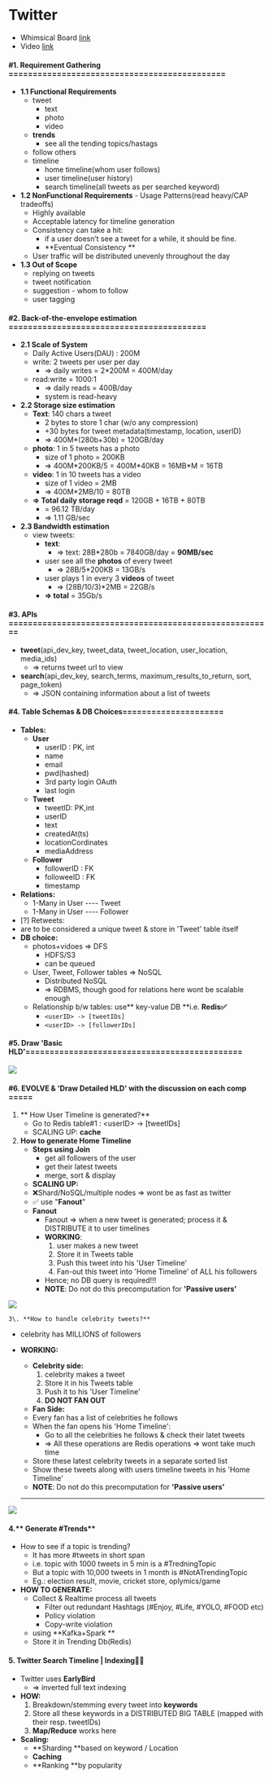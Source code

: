 # Twitter

* Whimsical Board [link](https://whimsical.com/twitter-63T4oateDAL6ZdsaJ5LdHT)
* Video [link](https://www.youtube.com/watch?v=wYk0xPP\_P\_8\&ab\_channel=TechDummiesNarendraL)

#### #1. Requirement Gathering =============================================

* **1.1 Functional Requirements**
  * tweet
    * text
    * photo
    * video
  * **trends**
    * see all the tending topics/hastags
  * follow others
  * timeline
    * home timeline(whom user follows)
    * user timeline(user history)
    * search timeline(all tweets as per searched keyword)
* **1.2 NonFunctional Requirements** - Usage Patterns(read heavy/CAP tradeoffs)
  * Highly available
  * Acceptable latency for timeline generation
  * Consistency can take a hit:
    * if a user doesn’t see a tweet for a while, it should be fine.
    * \*\*Eventual Consistency \*\*
  * User traffic will be distributed unevenly throughout the day
* **1.3 Out of Scope**
  * replying on tweets
  * tweet notification
  * suggestion - whom to follow
  * user tagging

#### #2. Back-of-the-envelope estimation =========================================

* **2.1 Scale of System**
  * Daily Active Users(DAU) : 200M
  * write: 2 tweets per user per day
    * \=> daily writes = 2\*200M = 400M/day
  * read:write = 1000:1
    * \=> daily reads = 400B/day
    * system is read-heavy
* **2.2 Storage size estimation**
  * **Text**: 140 chars a tweet
    * 2 bytes to store 1 char (w/o any compression)
    * \+30 bytes for tweet metadata(timestamp, location, userID)
    * \=> 400M\*(280b+30b) = 120GB/day
  * **photo**: 1 in 5 tweets has a photo
    * size of 1 photo = 200KB
    * \=> 400M\*200KB/5 = 400M\*40KB = 16MB\*M = 16TB
  * **video**: 1 in 10 tweets has a video
    * size of 1 video = 2MB
    * \=> 400M\*2MB/10 = 80TB
  * **=> Total daily storage reqd** = 120GB + 16TB + 80TB
    * \= 96.12 TB/day
    * \=> 1.11 GB/sec
* **2.3 Bandwidth estimation**
  * view tweets:
    * **text**:
      * \=> text: 28B\*280b = 7840GB/day = **90MB/sec**
    * user see all the **photos** of every tweet
      * \=> 28B/5\*200KB = 13GB/s
    * user plays 1 in every 3 **videos** of tweet
      * \=> (28B/10/3)\*2MB = 22GB/s
    * **=> total** = 35Gb/s

#### #3. APIs =======================================================

* **tweet**(api\_dev\_key, tweet\_data, tweet\_location, user\_location, media\_ids)
  * \=> returns tweet url to view
* **search**(api\_dev\_key, search\_terms, maximum\_results\_to\_return, sort, page\_token)
  * \=> JSON containing information about a list of tweets

#### #4. Table Schemas & DB Choices=====================

* **Tables:**
  * **User**
    * userID : PK, int
    * name
    * email
    * pwd(hashed)
    * 3rd party login OAuth
    * last login
  * **Tweet**
    * tweetID: PK,int
    * userID
    * text
    * createdAt(ts)
    * locationCordinates
    * mediaAddress
  * **Follower**
    * followerID : FK
    * followeeID : FK
    * timestamp
* **Relations:**
  * 1-Many in User ---- Tweet
  * 1-Many in User ---- Follower
* \[?] Retweets:
* are to be considered a unique tweet & store in 'Tweet' table itself
* **DB choice:**
  * photos+vidoes => DFS
    * HDFS/S3
    * can be queued
  * User, Tweet, Follower tables => NoSQL
    * Distributed NoSQL
    * \=> RDBMS, though good for relations here wont be scalable enough
  * Relationship b/w tables: use\*\* key-value DB \*\*i.e. **Redis✅**
    * `<userID> -> [tweetIDs]`
    * `<userID> -> [followerIDs]`

#### #5. Draw 'Basic HLD'=============================================

![](../../.gitbook/assets/screenshot-2021-08-28-at-1.25.03-pm.png)

#### #6. EVOLVE & 'Draw Detailed HLD' with the discussion on each comp =====

1. \*\* How User Timeline is generated?\*\*
   * Go to Redis table#1 : \<userID> -> \[tweetIDs]
   * SCALING UP: **cache**
2. **How to generate Home Timeline**
   * **Steps using Join**
     * get all followers of the user
     * get their latest tweets
     * merge, sort & display
   * **SCALING UP:**
   * ❌Shard/NoSQL/multiple nodes => wont be as fast as twitter
   * ✅ use "**Fanout**"
   * **Fanout**
     * Fanout => when a new tweet is generated; process it & DISTRIBUTE it to user timelines
     * **WORKING**:
       1. user makes a new tweet
       2. Store it in Tweets table
       3. Push this tweet into his 'User Timeline'
       4. Fan-out this tweet into 'Home Timeline' of ALL his followers
     * Hence; no DB query is required!!!
     * **NOTE**: Do not do this precomputation for **'Passive users'**

![](../../.gitbook/assets/screenshot-2021-08-28-at-12.42.25-pm.png)

```
3\. **How to handle celebrity tweets?**
```

* celebrity has MILLIONS of followers
*   **WORKING:**

    * **Celebrity side:**
      1. celebrity makes a tweet
      2. Store it in his Tweets table
      3. Push it to his 'User Timeline'
      4. **DO NOT FAN OUT**
    * **Fan Side:**
    * Every fan has a list of celebrities he follows
    * When the fan opens his 'Home Timeline':
      * Go to all the celebrities he follows & check their latet tweets
      * \=> All these operations are Redis operations => wont take much time
    * Store these latest celebrity tweets in a separate sorted list
    * Show these tweets along with users timeline tweets in his 'Home Timeline'
    * **NOTE**: Do not do this precomputation for **'Passive users'**

    ***

![](../../.gitbook/assets/screenshot-2021-08-28-at-12.44.37-pm.png)

#### 4.\*\* Generate #Trends\*\*

* How to see if a topic is trending?
  * It has more #tweets in short span
  * i.e. topic with 1000 tweets in 5 min is a #TredningTopic
  * But a topic with 10,000 tweets in 1 month is #NotATrendingTopic
  * Eg.: election result, movie, cricket store, oplymics/game
* **HOW TO GENERATE:**
  * Collect & Realtime process all tweets
    * Filter out redundant Hashtags (#Enjoy, #Life, #YOLO, #FOOD etc)
    * Policy violation
    * Copy-write violation
  * using \*\*Kafka+Spark \*\*
  * Store it in Trending Db(Redis)

#### 5. **Twitter Search Timeline | Indexing🚀🚀**

* Twitter uses **EarlyBird**
  * \=> inverted full text indexing
* **HOW:**
  1. Breakdown/stemming every tweet into **keywords**
  2. Store all these keywords in a DISTRIBUTED BIG TABLE (mapped with their resp. tweetIDs)
  3. **Map/Reduce** works here
* **Scaling:**
  * \*\*Sharding \*\*based on keyword / Location
  * **Caching**
  * \*\*Ranking \*\*by popularity
